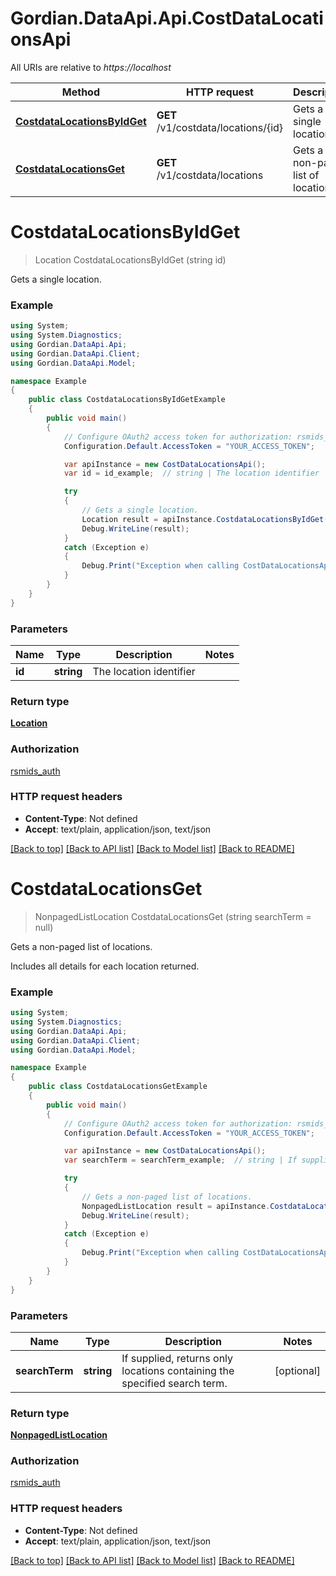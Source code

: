 # Gordian.DataApi.Api.CostDataLocationsApi

All URIs are relative to *https://localhost*

Method | HTTP request | Description
------------- | ------------- | -------------
[**CostdataLocationsByIdGet**](CostDataLocationsApi.md#costdatalocationsbyidget) | **GET** /v1/costdata/locations/{id} | Gets a single location.
[**CostdataLocationsGet**](CostDataLocationsApi.md#costdatalocationsget) | **GET** /v1/costdata/locations | Gets a non-paged list of locations.


<a name="costdatalocationsbyidget"></a>
# **CostdataLocationsByIdGet**
> Location CostdataLocationsByIdGet (string id)

Gets a single location.

### Example
```csharp
using System;
using System.Diagnostics;
using Gordian.DataApi.Api;
using Gordian.DataApi.Client;
using Gordian.DataApi.Model;

namespace Example
{
    public class CostdataLocationsByIdGetExample
    {
        public void main()
        {
            // Configure OAuth2 access token for authorization: rsmids_auth
            Configuration.Default.AccessToken = "YOUR_ACCESS_TOKEN";

            var apiInstance = new CostDataLocationsApi();
            var id = id_example;  // string | The location identifier

            try
            {
                // Gets a single location.
                Location result = apiInstance.CostdataLocationsByIdGet(id);
                Debug.WriteLine(result);
            }
            catch (Exception e)
            {
                Debug.Print("Exception when calling CostDataLocationsApi.CostdataLocationsByIdGet: " + e.Message );
            }
        }
    }
}
```

### Parameters

Name | Type | Description  | Notes
------------- | ------------- | ------------- | -------------
 **id** | **string**| The location identifier | 

### Return type

[**Location**](Location.md)

### Authorization

[rsmids_auth](../README.md#rsmids_auth)

### HTTP request headers

 - **Content-Type**: Not defined
 - **Accept**: text/plain, application/json, text/json

[[Back to top]](#) [[Back to API list]](../README.md#documentation-for-api-endpoints) [[Back to Model list]](../README.md#documentation-for-models) [[Back to README]](../README.md)

<a name="costdatalocationsget"></a>
# **CostdataLocationsGet**
> NonpagedListLocation CostdataLocationsGet (string searchTerm = null)

Gets a non-paged list of locations.

Includes all details for each location returned.

### Example
```csharp
using System;
using System.Diagnostics;
using Gordian.DataApi.Api;
using Gordian.DataApi.Client;
using Gordian.DataApi.Model;

namespace Example
{
    public class CostdataLocationsGetExample
    {
        public void main()
        {
            // Configure OAuth2 access token for authorization: rsmids_auth
            Configuration.Default.AccessToken = "YOUR_ACCESS_TOKEN";

            var apiInstance = new CostDataLocationsApi();
            var searchTerm = searchTerm_example;  // string | If supplied, returns only locations containing the specified search term. (optional) 

            try
            {
                // Gets a non-paged list of locations.
                NonpagedListLocation result = apiInstance.CostdataLocationsGet(searchTerm);
                Debug.WriteLine(result);
            }
            catch (Exception e)
            {
                Debug.Print("Exception when calling CostDataLocationsApi.CostdataLocationsGet: " + e.Message );
            }
        }
    }
}
```

### Parameters

Name | Type | Description  | Notes
------------- | ------------- | ------------- | -------------
 **searchTerm** | **string**| If supplied, returns only locations containing the specified search term. | [optional] 

### Return type

[**NonpagedListLocation**](NonpagedListLocation.md)

### Authorization

[rsmids_auth](../README.md#rsmids_auth)

### HTTP request headers

 - **Content-Type**: Not defined
 - **Accept**: text/plain, application/json, text/json

[[Back to top]](#) [[Back to API list]](../README.md#documentation-for-api-endpoints) [[Back to Model list]](../README.md#documentation-for-models) [[Back to README]](../README.md)

